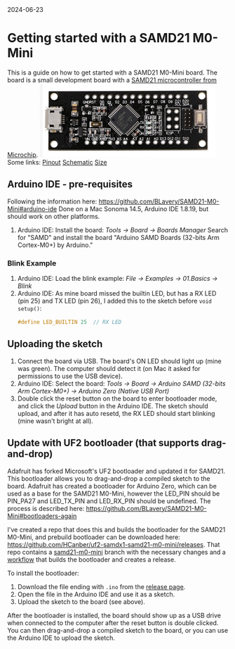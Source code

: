 <div class="blog-date">2024-06-23</div>

# Getting started with a SAMD21 M0-Mini

This is a guide on how to get started with a SAMD21 M0-Mini board. The board is a small development board with a [SAMD21 microcontroller from Microchip](https://developerhelp.microchip.com/xwiki/bin/view/products/mcu-mpu/32bit-mcu/sam/samd21-mcu-overview/).
![SAMD21 M0-Mini](./images/samd21-mini.png)
Some links:
[Pinout](https://web.archive.org/web/20211202013911/https://robotdyn.com/pub/media/0G-00005516==SAMD21-MINI/DOCS/PINOUT==0G-00005516==SAMD21-MINI.pdf)
[Schematic](https://web.archive.org/web/20210606165142/https://robotdyn.com/pub/media/0G-00005516==SAMD21-MINI/DOCS/Schematic==0G-00005516==SAMD21-MINI.pdf)
[Size](https://web.archive.org/web/20211201235917/https://robotdyn.com/pub/media/0G-00005516==SAMD21-MINI/DOCS/DIM==0G-00005516==SAMD21-MINI.pdf)

## Arduino IDE - pre-requisites

Following the information here: https://github.com/BLavery/SAMD21-M0-Mini#arduino-ide
Done on a Mac Sonoma 14.5, Arduino IDE 1.8.19, but should work on other platforms.

1. Arduino IDE: Install the board: _Tools -> Board -> Boards Manager_
   Search for "SAMD" and install the board "Arduino SAMD Boards (32-bits Arm Cortex-M0+) by Arduino."

### Blink Example

1. Arduino IDE: Load the blink example: _File -> Examples -> 01.Basics -> Blink_
2. Arduino IDE: As mine board missed the builtin LED, but has a RX LED (pin 25) and TX LED (pin 26), I added this to the sketch before `void setup()`:
   ```cpp
   #define LED_BUILTIN 25  // RX LED
   ```

## Uploading the sketch

1. Connect the board via USB. The board's ON LED should light up (mine was green).
   The computer should detect it (on Mac it asked for permissions to use the USB device).
2. Arduino IDE: Select the board: _Tools -> Board -> Arduino SAMD (32-bits Arm Cortex-M0+) -> Arduino Zero (Native USB Port)_
3. Double click the reset button on the board to enter bootloader mode, and click the _Upload_ button in the Arduino IDE.
   The sketch should upload, and after it has auto resetd, the RX LED should start blinking (mine wasn't bright at all).

## Update with UF2 bootloader (that supports drag-and-drop)

Adafruit has forked Microsoft's UF2 bootloader and updated it for SAMD21. This bootloader allows you to drag-and-drop a compiled sketch to the board. Adafruit has created a bootloader for Arduino Zero, which can be used as a base for the SAMD21 M0-Mini, however the LED_PIN should be PIN_PA27 and LED_TX_PIN and LED_RX_PIN should be undefined.
The process is described here: https://github.com/BLavery/SAMD21-M0-Mini#bootloaders-again

I've created a repo that does this and builds the bootloader for the SAMD21 M0-Mini, and prebuild bootloader can be downloaded here: https://github.com/HCanber/uf2-samdx1-samd21-m0-mini/releases.
That repo contains a [samd21-m0-mini](https://github.com/HCanber/uf2-samdx1-samd21-m0-mini/tree/samd21-m0-mini) branch with the necessary changes and a [workflow](https://github.com/HCanber/uf2-samdx1-samd21-m0-mini/blob/samd21-m0-mini/.github/workflows/samd21-m0-mini.yml) that builds the bootloader and creates a release.

To install the bootloader:

1. Download the file ending with `.ino` from the [release page](https://github.com/HCanber/uf2-samdx1-samd21-m0-mini/releases).
2. Open the file in the Arduino IDE and use it as a sketch.
3. Upload the sketch to the board (see above).

After the bootloader is installed, the board should show up as a USB drive when connected to the computer after the reset button is double clicked. You can then drag-and-drop a compiled sketch to the board, or you can use the Arduino IDE to upload the sketch.

